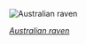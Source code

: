 
![Australian raven](https://upload.wikimedia.org/wikipedia/commons/thumb/d/d5/Corvus_coronoides_-_Doughboy_Head.jpg/600px-Corvus_coronoides_-_Doughboy_Head.jpg)

*[Australian raven](https://wikipedia.org/wiki/File:Corvus_coronoides_-_Doughboy_Head.jpg)*
